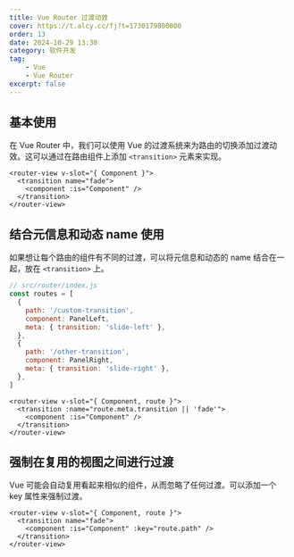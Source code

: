 ```yaml
---
title: Vue Router 过渡动效
cover: https://t.alcy.cc/fj?t=1730179800000
order: 13
date: 2024-10-29 13:30
category: 软件开发
tag: 
    - Vue
    - Vue Router
excerpt: false
---
```


## 基本使用

在 Vue Router 中，我们可以使用 Vue 的过渡系统来为路由的切换添加过渡动效。这可以通过在路由组件上添加 `<transition>` 元素来实现。

```vue
<router-view v-slot="{ Component }">
  <transition name="fade">
    <component :is="Component" />
  </transition>
</router-view>
```

## 结合元信息和动态 name 使用

如果想让每个路由的组件有不同的过渡，可以将元信息和动态的 name 结合在一起，放在 `<transition>` 上。

```JavaScript
// src/router/index.js
const routes = [
  {
    path: '/custom-transition',
    component: PanelLeft,
    meta: { transition: 'slide-left' },
  },
  {
    path: '/other-transition',
    component: PanelRight,
    meta: { transition: 'slide-right' },
  },
]
```
```vue
<router-view v-slot="{ Component, route }">
  <transition :name="route.meta.transition || 'fade'">
    <component :is="Component" />
  </transition>
</router-view>
```

## 强制在复用的视图之间进行过渡

Vue 可能会自动复用看起来相似的组件，从而忽略了任何过渡。可以添加一个 key 属性来强制过渡。

```vue
<router-view v-slot="{ Component, route }">
  <transition name="fade">
    <component :is="Component" :key="route.path" />
  </transition>
</router-view>
```
